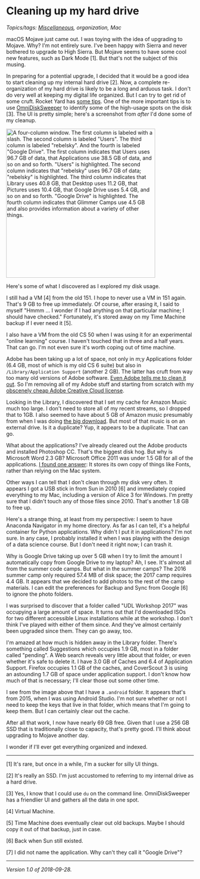 Cleaning up my hard drive
=========================

*Topics/tags: [Miscellaneous](index-misc), organization, Mac*

macOS Mojave just came out.  I was toying with the idea of upgrading
to Mojave.  Why?  I'm not entirely sure.  I've been happy with Sierra
and never bothered to upgrade to High Sierra.  But Mojave seems to have
some cool new features, such as Dark Mode [1].  But that's not the
subject of this musing.

In preparing for a potential upgrade, I decided that it would be
a good idea to start cleaning up my internal hard drive [2].  Now,
a complete re-organization of my hard drive is likely to be a long
and arduous task.  I don't do very well at keeping my digital life
organized.  But I can try to get rid of some cruft.  Rocket Yard has [some
tips](https://blog.macsales.com/44433-tech-101-how-to-free-up-mac-storage-space).
One of the more important tips is to use
[OmniDiskSweeper](https://www.omnigroup.com/more) to identify some of
the high-usage spots on the disk [3].  The UI is pretty simple; here's
a screenshot from *after* I'd done some of my cleanup.

<img width="400" src="images/OmniDiskSweeper-2018-09-28" alt='A four-column window.  The first column is labeled with a slash.  The second column is labeled "Users".  The third column is labeled "rebelsky".  And the fourth is labeled "Google Drive".  The first column indicates that Users uses 96.7 GB of data, that Applications use 38.5 GB of data, and so on and so forth.  "Users" is highlighted.  The second column indicates that "rebelsky" uses 96.7 GB of data; "rebelsky" is highlighted.  The third column indicates that Library uses 40.8 GB, that Desktop uses 11.2 GB, that Pictures uses 10.4 GB, that Google Drive uses 5.4 GB, and so on and so forth.  "Google Drive" is highlighted.  The fourth column indicates that Glimmer Camps use 4.5 GB and also provides information about a variety of other things.'>

Here's some of what I discovered as I explored my disk usage.

I still had a VM [4] from the old 151.  I hope to never use a VM in 151
again.  That's 9 GB to free up immediately.  Of course, after erasing
it, I said to myself "Hmmm ... I wonder if I had anything on that particular
machine; I should have checked."  Fortunately, it's stored away on my
Time Machine backup if I ever need it [5]. 

I also have a VM from the old CS 50 when I was using it for an
experimental "online learning" course.  I haven't touched that in three
and a half years.  That can go.  I'm not even sure it's worth coping
out of time machine.

Adobe has been taking up a lot of space, not only in
m;y Applications folder (6.4 GB, most of which is my old
CS 6 suite) but also in `/Library/Application Support`
(another 2 GB).  The latter has cruft from way too many
old versions of Adobe software.  [Even Adobe tells me to clean it
out](https://helpx.adobe.com/x-productkb/global/delete-previously-installed-application-files.html).
So I'm removing all of my Adobe stuff and starting from scratch with my
[obscenely cheap Adobe Creative Cloud license](software-overprivileges).

Looking in the Library, I discovered that I set my cache for Amazon Music
much too large.  I don't need to store all of my recent streams, so
I dropped that to 1GB.  I also seemed to have about 5 GB of Amazon music
presumably from when I was doing [the big download](amazon-music-storage).
But most of that music is on an external drive.  Is it a duplicate?  Yup,
it appears to be a duplicate.  That can go.

What about the applications?  I've already cleared out
the Adobe products and installed Photoshop CC.  That's the
biggest disk hog.  But why is Microsoft Word 2.3 GB?  Microsoft
Office 2011 was under 1.5 GB for all of the applications.  [I found one
answer](https://www.quora.com/Why-is-the-size-of-Office-2016-for-Mac-so-large-compared-to-the-2011-edition):
It stores its own copy of things like Fonts, rather than relying on the
Mac system.

Other ways I can tell that I don't clean through my disk very often.
It appears I got a USB stick in from Sun in 2010 [6] and immediately
copied everything to my Mac, including a version of Alice 3 for Windows.
I'm pretty sure that I didn't touch any of those files since 2010.
That's another 1.8 GB to free up.

Here's a strange thing, at least from my perspective: I seem to have
Anaconda Navigator in my home directory.  As far as I can tell, it's
a helpful container for Python applications.  Why didn't I put it in
applications?  I'm not sure.  In any case, I probably installed it when
I was playing with the design of a data science course.  But I don't
need it right now; I can trash it.

Why is Google Drive taking up over 5 GB when I try to limit the amount
I automatically copy from Google Drive to my laptop?  Ah, I see.  It's
almost all from the summer code camps.  But what in the summer camps?
The 2016 summer camp only required 57.4 MB of disk space; the 2017 camp
requires 4.4 GB.  It appears that we decided to add photos to
the rest of the camp materials.  I can edit the preferences for Backup
and Sync from Google [6] to ignore the photo folders.

I was surprised to discover that a folder called "UDL Workshop 2017" was
occupying a large amount of space.  It turns out that I'd downloaded
ISOs for two different accessible Linux installations while at the workshop.
I don't think I've played with either of them since.  And they've almost
certainly been upgraded since them.  They can go away, too.

I'm amazed at how much is hidden away in the Library folder.  There's
something called Suggestions which occupies 1.9 GB, most in a folder
called "pending".  A Web search reveals very little about that folder,
or even whether it's safe to delete it.  I have 3.0 GB of Caches and
6.4 of Application Support.  Firefox occupies 1.1 GB of the caches, and
CoverScout 3 is using an astounding 1.7 GB of space under application
support.  I don't know how much of that is necessary; I'll clear those
out some other time.

I see from the image above that I have a `.android` folder.  It appears
that's from 2015, when I was using Android Studio.  I'm not sure whether
or not I need to keep the keys that live in that folder, which means that
I'm going to keep them.  But I can certainly clear out the cache.

After all that work, I now have nearly 69 GB free.  Given that I use a
256 GB SSD that is traditionally close to capacity, that's pretty good.
I'll think about upgrading to Mojave another day.

I wonder if I'll ever get everything organized and indexed.

---

[1] It's rare, but once in a while, I'm a sucker for silly UI things.

[2] It's really an SSD.  I'm just accustomed to referring to my internal
drive as a hard drive.

[3] Yes, I know that I could use `du` on the command line.  OmniDiskSweeper
has a friendlier UI and gathers all the data in one spot.

[4] Virtual Machine.

[5] Time Machine does eventually clear out old backups.  Maybe I should
copy it out of that backup, just in case.

[6] Back when Sun still existed.

[7] I did not name the application.  Why can't they call it "Google Drive"?

---

*Version 1.0 of 2018-09-28.*
